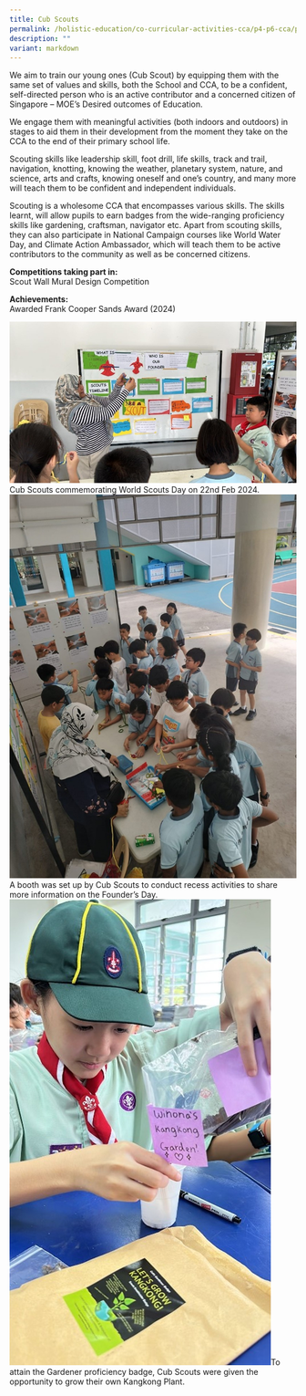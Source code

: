 ```yaml
---
title: Cub Scouts
permalink: /holistic-education/co-curricular-activities-cca/p4-p6-cca/physical/cub-scouts/
description: ""
variant: markdown
---
```

We aim to train our young ones (Cub Scout) by equipping them with the same set of values and skills, both the School and CCA, to be a confident, self-directed person who is an active contributor and a concerned citizen of Singapore – MOE’s Desired outcomes of Education.

We engage them with meaningful activities (both indoors and outdoors) in stages to aid them in their development from the moment they take on the CCA to the end of their primary school life.

Scouting skills like leadership skill, foot drill, life skills, track and trail, navigation, knotting, knowing the weather, planetary system, nature, and science, arts and crafts, knowing oneself and one’s country, and many more will teach them to be confident and independent individuals. 

Scouting is a wholesome CCA that encompasses various skills. The skills learnt, will allow pupils to earn badges from the wide-ranging proficiency skills like gardening, craftsman, navigator etc. Apart from scouting skills, they can also participate in National Campaign courses like World Water Day, and Climate Action Ambassador, which will teach them to be active contributors to the community as well as be concerned citizens.

**Competitions taking part in:** <br>
Scout Wall Mural Design Competition

**Achievements:** <br>
Awarded Frank Cooper Sands Award (2024)

![Cub Scouts commemorating World Scouts Day on 22nd Feb 2024. ](/images/CCA/Physical/Cub%20Scouts/World_Scouts_Day_Commemoration.jpg)Cub Scouts commemorating World Scouts Day on 22nd Feb 2024. <br>
![A booth was set up by Cub Scouts to conduct recess activities.](/images/CCA/Physical/Cub%20Scouts/World_Scouts_Day_Recess_Activity.jpg)A booth was set up by Cub Scouts to conduct recess activities to share more information on the Founder’s Day.
<br>
![Cub Scouts were given the opportunity to grow their own Kangkong Plant.](/images/CCA/Physical/Cub%20Scouts/Cub_Scouts_Grow_their_Own_Kangkong_Plant_.jpg)To attain the Gardener proficiency badge, Cub Scouts were given the opportunity to grow their own Kangkong Plant.
<br>
